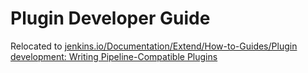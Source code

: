 # Plugin Developer Guide

Relocated to [jenkins.io/Documentation/Extend/How-to-Guides/Plugin development: Writing Pipeline-Compatible Plugins](https://jenkins.io/doc/developer/plugin-development/pipeline-integration/)
